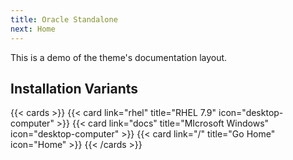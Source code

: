 ```yaml
---
title: Oracle Standalone
next: Home
---
```


This is a demo of the theme's documentation layout.

## Installation Variants

{{< cards >}}
  {{< card link="rhel" title="RHEL 7.9" icon="desktop-computer" >}}
   {{< card link="docs" title="MIcrosoft Windows" icon="desktop-computer" >}}
     {{< card link="/" title="Go Home" icon="Home" >}}
{{< /cards >}}
